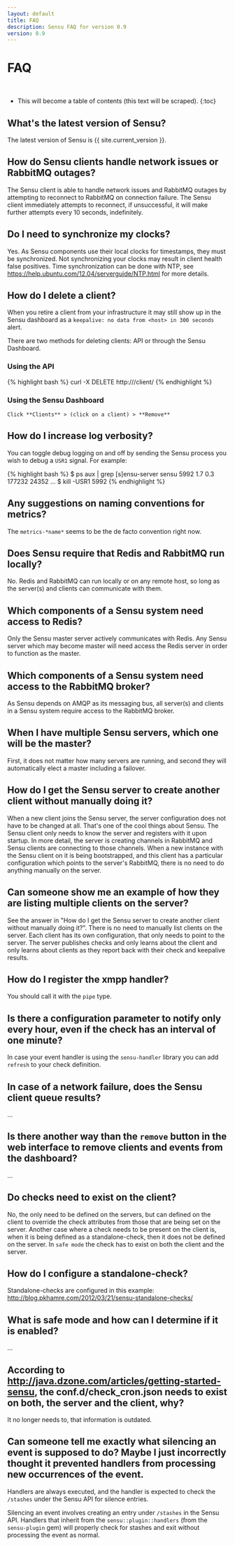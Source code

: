 ```yaml
---
layout: default
title: FAQ
description: Sensu FAQ for version 0.9
version: 0.9
---
```


# FAQ

<br />

* This will become a table of contents (this text will be scraped).
{:toc}

## What's the latest version of Sensu?

The latest version of Sensu is {{ site.current_version }}.

## How do Sensu clients handle network issues or RabbitMQ outages?

The Sensu client is able to handle network issues and RabbitMQ outages
by attempting to reconnect to RabbitMQ on connection failure. The Sensu
client immediately attempts to reconnect, if unsuccessful, it will make
further attempts every 10 seconds, indefinitely.

## Do I need to synchronize my clocks?

Yes. As Sensu components use their local clocks for timestamps, they
must be synchronized. Not synchronizing your clocks may result in client
health false positives. Time synchronization can be done with NTP, see
https://help.ubuntu.com/12.04/serverguide/NTP.html for more details. 

## How do I delete a client?

When you retire a client from your infrastructure it may still show up in
the Sensu dashboard as a `keepalive: no data from <host> in 300 seconds`
alert.

There are two methods for deleting clients: API or through the Sensu
Dashboard.

### Using the API

{% highlight bash %}
curl -X DELETE http://<sensu-api>/client/<node>
{% endhighlight %}

### Using the Sensu Dashboard

    Click **Clients** > (click on a client) > **Remove**

## How do I increase log verbosity?

You can toggle debug logging on and off by sending the Sensu process you
wish to debug a `USR1` signal. For example:

{% highlight bash %}
    $ ps aux | grep [s]ensu-server
    sensu     5992  1.7  0.3 177232 24352 ...
    $ kill -USR1 5992
{% endhighlight %}

## Any suggestions on naming conventions for metrics?

The `metrics-*name*` seems to be the de facto convention right now.

## Does Sensu require that Redis and RabbitMQ run locally?

No. Redis and RabbitMQ can run locally or on any remote host, so long as
the server(s) and clients can communicate with them.

## Which components of a Sensu system need access to Redis?

Only the Sensu master server actively communicates with Redis. Any Sensu
server which may become master will need access the Redis server in
order to function as the master.

## Which components of a Sensu system need access to the RabbitMQ broker?

As Sensu depends on AMQP as its messaging bus, all server(s) and clients
in a Sensu system require access to the RabbitMQ broker.

## When I have multiple Sensu servers, which one will be the master?

First, it does not matter how many servers are running, and second they
will automatically elect a master including a failover.

## How do I get the Sensu server to create another client without manually doing it?

When a new client joins the Sensu server, the server configuration does not have to
be changed at all. That's one of the cool things about Sensu. The
Sensu client only needs to know the server and registers with it upon
startup. In more detail, the server is creating channels in RabbitMQ and
Sensu clients are connecting to those channels. When a new instance with
the Sensu client on it is being bootstrapped, and this client has a
particular configuration which points to the server's RabbitMQ, there is no
need to do anything manually on the server.

## Can someone show me an example of how they are listing multiple clients on the server?

See the answer in "How do I get the Sensu server to create another
client without manually doing it?". There is no need to
manually list clients on the server. Each client has its own
configuration, that only needs to point to the server. The server
publishes checks and only learns about the client and only learns about
clients as they report back with their check and keepalive results.

## How do I register the xmpp handler?

You should call it with the `pipe` type.

## Is there a configuration parameter to notify only every hour, even if the check has an interval of one minute?

In case your event handler is using the `sensu-handler` library you can
add `refresh` to your check definition.

## In case of a network failure, does the Sensu client queue results?

...

## Is there another way than the `remove` button in the web interface to remove clients and events from the dashboard?

...

## Do checks need to exist on the client?

No, the only need to be defined on the servers, but can defined on the
client to override the check attributes from those that are being set on
the server. Another case where a check needs to be present on the client
is, when it is being defined as a standalone-check, then it does not be
defined on the server. In `safe mode` the check has to exist on
both the client and the server.

## How do I configure a standalone-check?

Standalone-checks are configured in this example: http://blog.pkhamre.com/2012/03/21/sensu-standalone-checks/

## What is safe mode and how can I determine if it is enabled?

...

## According to  http://java.dzone.com/articles/getting-started-sensu, the conf.d/check_cron.json needs to exist on both, the server and the client, why?

It no longer needs to, that information is outdated.

## Can someone tell me exactly what silencing an event is supposed to do? Maybe I just incorrectly thought it prevented handlers from processing new occurrences of the event.

Handlers are always executed, and the handler is expected to check the
`/stashes` under the Sensu API for silence entries.

Silencing an event involves creating an entry under `/stashes` in the
Sensu API. Handlers that inherit from the `sensu::plugin::handlers`
(from the `sensu-plugin` gem) will properly check for stashes and exit
without processing the event as normal.

